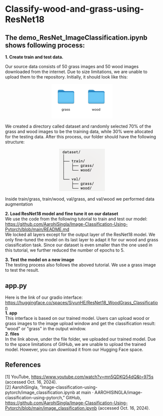 # Classify-wood-and-grass-using-ResNet18
## The **demo_ResNet_ImageClassification.ipynb** shows following process: <br>
**1. Create train and test data.**

Our source data consists of 50 grass images and 50 wood images downloaded from the internet. Due to size limitations, we are unable to upload them to the repository. Initially, it should look like this:
<div style="text-align: center;">
    <img src="readme1.png" alt="Sample Image" width="200" />
</div>

 We created a directory called dataset and randomly selected 70% of the grass and wood images to be the training data, while 30% were allocated for the testing data. After this process, our folder should have the following structure:

<div style="text-align: center;">
    <img src="readme2.png" alt="Sample Image" width="150" />
</div>

Inside train/grass, train/wood, val/grass, and val/wood we performed data augmentation

**2. Load ResNet18 model and fine tune it on our dataset** <br>
We use the code from the following tutorial to train and test our model: <br>
https://github.com/AarohiSingla/Image-Classification-Using-Pytorch/blob/main/README.md <br>
We locked all layers except for the output layer of the ResNet18 model. We only fine-tuned the model on its last layer to adapt it for our wood and grass classification task. Since our dataset is even smaller than the one used in this tutorial, we further reduced the number of epochs to 5.

**3. Test the model on a new image** <br>
The testing process also follows the aboved tutorial. We use a grass image to test the result.

## app.py
Here is the link of our gradio interface: <br>
https://huggingface.co/spaces/SiyunHE/ResNet18_WoodGrass_Classification <br>
**1. app** <br>
This interface is based on our trained model. Users can upload wood or grass images to the image upload window and get the classification result: "wood" or "grass" in the output window. <br>
**2. files** <br>
In the link above, under the file folder, we uploaded our trained model. Due to the space limitations of GitHub, we are unable to upload the trained model. However, you can download it from our Hugging Face space.

## References
[1] YouTube, https://www.youtube.com/watch?v=mn5QDKQ54dQ&t=975s (accessed Oct. 16, 2024). <br>
[2] AarohiSingla, “Image-classification-using-pytorch/image_classification.ipynb at main · AAROHISINGLA/image-classification-using-pytorch,” GitHub, https://github.com/AarohiSingla/Image-Classification-Using-Pytorch/blob/main/image_classification.ipynb (accessed Oct. 16, 2024). 